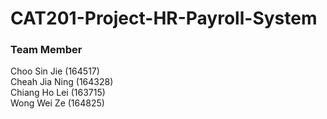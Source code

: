 # CAT201-Project-HR-Payroll-System

### Team Member
 Choo Sin Jie (164517) \
 Cheah Jia Ning (164328) \
 Chiang Ho Lei (163715) \
 Wong Wei Ze (164825) 
